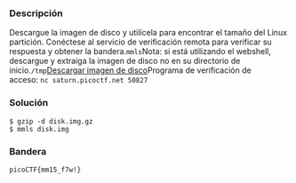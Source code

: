 ### Descripción

Descargue la imagen de disco y utilícela para encontrar el tamaño del Linux partición. Conéctese al servicio de verificación remota para verificar su respuesta y obtener la bandera.`mmls`Nota: si está utilizando el webshell, descargue y extraiga la imagen de disco no en su directorio de inicio.`/tmp`[Descargar imagen de disco](https://artifacts.picoctf.net/c/164/disk.img.gz)Programa de verificación de acceso: `nc saturn.picoctf.net 50827`

### Solución
```shell
$ gzip -d disk.img.gz
$ mmls disk.img
```

### Bandera
`picoCTF{mm15_f7w!}`
